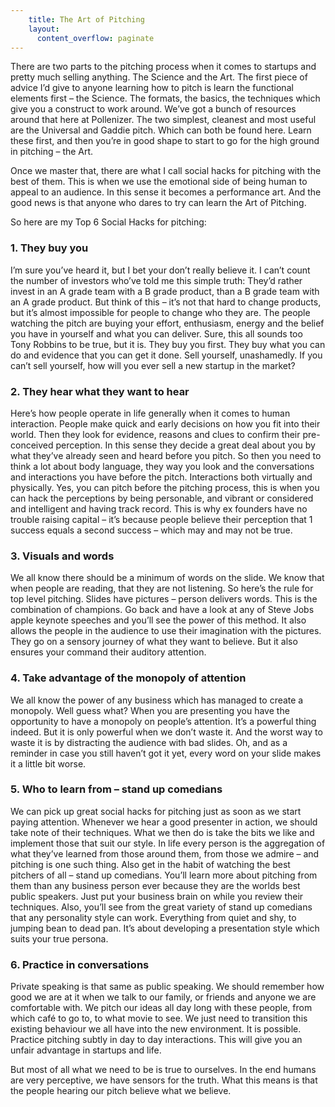 ```yaml
---
    title: The Art of Pitching
    layout: 
      content_overflow: paginate
---
```



There are two parts to the pitching process when it comes to startups and pretty much selling anything. The Science and the Art. The first piece of advice I’d give to anyone learning how to pitch is learn the functional elements first – the Science. The formats, the basics, the techniques which give you a construct to work around. We’ve got a bunch of resources around that here at Pollenizer. The two simplest, cleanest and most useful are the Universal and Gaddie pitch. Which can both be found here. Learn these first, and then you’re in good shape to start to go for the high ground in pitching – the Art.

Once we master that, there are what I call social hacks for pitching with the best of them. This is when we use the emotional side of being human to appeal to an audience. In this sense it becomes a performance art. And the good news is that anyone who dares to try can learn the Art of Pitching.

So here are my Top 6 Social Hacks for pitching:

### 1. They buy you
I’m sure you’ve heard it, but I bet your don’t really believe it. I can’t count the number of investors who’ve told me this simple truth: They’d rather invest in an A grade team with a B grade product, than a B grade team with an A grade product. But think of this – it’s not that hard to change products, but it’s almost impossible for people to change who they are. The people watching the pitch are buying your effort, enthusiasm, energy and the belief you have in yourself and what you can deliver. Sure, this all sounds too Tony Robbins to be true, but it is. They buy you first. They buy what you can do and evidence that you can get it done. Sell yourself, unashamedly. If you can’t sell yourself, how will you ever sell a new startup in the market?

### 2. They hear what they want to hear
Here’s how people operate in life generally when it comes to human interaction. People make quick and early decisions on how you fit into their world. Then they look for evidence, reasons and clues to confirm their pre-conceived perception. In this sense they decide a great deal about you by what they’ve already seen and heard before you pitch. So then you need to think a lot about body language, they way you look and the conversations and interactions you have before the pitch. Interactions both virtually and physically. Yes, you can pitch before the pitching process, this is when you can hack the perceptions by being personable, and vibrant or considered and intelligent and having track record. This is why ex founders have no trouble raising capital – it’s because people believe their perception that 1 success equals a second success – which may and may not be true.

### 3. Visuals and words
We all know there should be a minimum of words on the slide. We know that when people are reading, that they are not listening. So here’s the rule for top level pitching. Slides have pictures – person delivers words. This is the combination of champions. Go back and have a look at any of Steve Jobs apple keynote speeches and you’ll see the power of this method. It also allows the people in the audience to use their imagination with the pictures. They go on a sensory journey of what they want to believe. But it also ensures your command their auditory attention.

### 4. Take advantage of the monopoly of attention
We all know the power of any business which has managed to create a monopoly. Well guess what? When you are presenting you have the opportunity to have a monopoly on people’s attention. It’s a powerful thing indeed. But it is only powerful when we don’t waste it. And the worst way to waste it is by distracting the audience with bad slides. Oh, and as a reminder in case you still haven’t got it yet, every word on your slide makes it a little bit worse.

### 5. Who to learn from – stand up comedians
We can pick up great social hacks for pitching just as soon as we start paying attention. Whenever we hear a good presenter in action, we should take note of their techniques. What we then do is take the bits we like and implement those that suit our style. In life every person is the aggregation of what they’ve learned from those around them, from those we admire – and pitching is one such thing. Also get in the habit of watching the best pitchers of all – stand up comedians. You’ll learn more about pitching from them than any business person ever because they are the worlds best public speakers. Just put your business brain on while you review their techniques. Also, you’ll see from the great variety of stand up comedians that any personality style can work. Everything from quiet and shy, to jumping bean to dead pan. It’s about developing a presentation style which suits your true persona.

### 6. Practice in conversations
Private speaking is that same as public speaking. We should remember how good we are at it when we talk to our family, or friends and anyone we are comfortable with. We pitch our ideas all day long with these people, from which café to go to, to what movie to see. We just need to transition this existing behaviour we all have into the new environment. It is possible. Practice pitching subtly in day to day interactions. This will give you an unfair advantage in startups and life.

But most of all what we need to be is true to ourselves. In the end humans are very perceptive, we have sensors for the truth. What this means is that the people hearing our pitch believe what we believe.